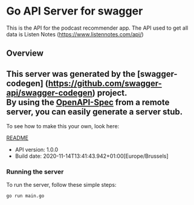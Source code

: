 # Go API Server for swagger

This is the API for the podcast recommender app. The API used to get all data is Listen Notes (https://www.listennotes.com/api/)

## Overview
This server was generated by the [swagger-codegen]
(https://github.com/swagger-api/swagger-codegen) project.  
By using the [OpenAPI-Spec](https://github.com/OAI/OpenAPI-Specification) from a remote server, you can easily generate a server stub.  
-

To see how to make this your own, look here:

[README](https://github.com/swagger-api/swagger-codegen/blob/master/README.md)

- API version: 1.0.0
- Build date: 2020-11-14T13:41:43.942+01:00[Europe/Brussels]


### Running the server
To run the server, follow these simple steps:

```
go run main.go
```

